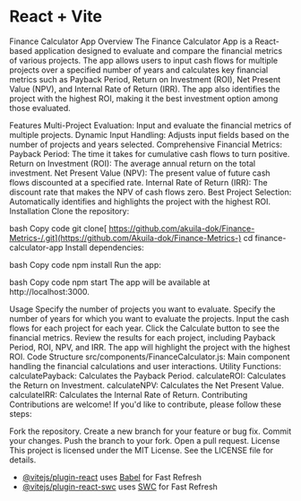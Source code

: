 # React + Vite
Finance Calculator App
Overview
The Finance Calculator App is a React-based application designed to evaluate and compare the financial metrics of various projects. The app allows users to input cash flows for multiple projects over a specified number of years and calculates key financial metrics such as Payback Period, Return on Investment (ROI), Net Present Value (NPV), and Internal Rate of Return (IRR). The app also identifies the project with the highest ROI, making it the best investment option among those evaluated.

Features
Multi-Project Evaluation: Input and evaluate the financial metrics of multiple projects.
Dynamic Input Handling: Adjusts input fields based on the number of projects and years selected.
Comprehensive Financial Metrics:
Payback Period: The time it takes for cumulative cash flows to turn positive.
Return on Investment (ROI): The average annual return on the total investment.
Net Present Value (NPV): The present value of future cash flows discounted at a specified rate.
Internal Rate of Return (IRR): The discount rate that makes the NPV of cash flows zero.
Best Project Selection: Automatically identifies and highlights the project with the highest ROI.
Installation
Clone the repository:

bash
Copy code
git clone[ https://github.com/akuila-dok/Finance-Metrics-/.git](https://github.com/Akuila-dok/Finance-Metrics-)
cd finance-calculator-app
Install dependencies:

bash
Copy code
npm install
Run the app:

bash
Copy code
npm start
The app will be available at http://localhost:3000.

Usage
Specify the number of projects you want to evaluate.
Specify the number of years for which you want to evaluate the projects.
Input the cash flows for each project for each year.
Click the Calculate button to see the financial metrics.
Review the results for each project, including Payback Period, ROI, NPV, and IRR.
The app will highlight the project with the highest ROI.
Code Structure
src/components/FinanceCalculator.js: Main component handling the financial calculations and user interactions.
Utility Functions:
calculatePayback: Calculates the Payback Period.
calculateROI: Calculates the Return on Investment.
calculateNPV: Calculates the Net Present Value.
calculateIRR: Calculates the Internal Rate of Return.
Contributing
Contributions are welcome! If you'd like to contribute, please follow these steps:

Fork the repository.
Create a new branch for your feature or bug fix.
Commit your changes.
Push the branch to your fork.
Open a pull request.
License
This project is licensed under the MIT License. See the LICENSE file for details.

- [@vitejs/plugin-react](https://github.com/vitejs/vite-plugin-react/blob/main/packages/plugin-react/README.md) uses [Babel](https://babeljs.io/) for Fast Refresh
- [@vitejs/plugin-react-swc](https://github.com/vitejs/vite-plugin-react-swc) uses [SWC](https://swc.rs/) for Fast Refresh
